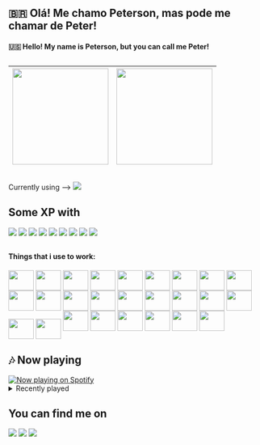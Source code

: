 ## 🇧🇷 Olá! Me chamo Peterson, mas pode me chamar de Peter!
#### 🇺🇸 Hello! My name is Peterson, but you can call me Peter!

##

|<img height="190em" src="https://github-readme-stats.vercel.app/api?username=peterfilho&show_icons=true&theme=rose_pine&include_all_commits=true&count_private=true" />|<img height="190em" src="https://github-readme-stats.vercel.app/api/top-langs?username=peterfilho&layout=compact&langs-count=16&theme=rose_pine" />|
|--------|--------|

##

Currently using --> <img src="https://img.shields.io/badge/Pop!_OS-48B9C7?style=for-the-badge&logo=Pop!_OS&logoColor=white" />

## Some XP with

<div style="display: inline_block">
  <img src="https://img.shields.io/badge/Linux-FCC624?style=for-the-badge&logo=linux&logoColor=black" />
  <img src=" https://img.shields.io/badge/Android-3DDC84?style=for-the-badge&logo=android&logoColor=white" />
  <img src="https://img.shields.io/badge/Cent%20OS-262577?style=for-the-badge&logo=CentOS&logoColor=white" />
  <img src="https://img.shields.io/badge/Debian-A81D33?style=for-the-badge&logo=debian&logoColor=white" />
  <img src="https://img.shields.io/badge/Deepin-007CFF?style=for-the-badge&logo=deepin&logoColor=white" />
  <img src="https://img.shields.io/badge/freebsd-AB2B28?style=for-the-badge&logo=freebsd&logoColor=white" />
  <img src="https://img.shields.io/badge/Kali_Linux-557C94?style=for-the-badge&logo=kali-linux&logoColor=white" />
  <img src="https://img.shields.io/badge/Ubuntu-E95420?style=for-the-badge&logo=ubuntu&logoColor=white" />
  <img src="https://img.shields.io/badge/Windows-0078D6?style=for-the-badge&logo=windows&logoColor=white" />
</div>

##

#### Things that i use to work:

<div style="display: inline_block">
  <img align="center" height="40" width="50" src="https://cdn.jsdelivr.net/gh/devicons/devicon/icons/c/c-original.svg" />
  <img align="center" height="40" width="50" src="https://cdn.jsdelivr.net/gh/devicons/devicon/icons/php/php-original.svg" />
  <img align="center" height="40" width="50" src="https://cdn.jsdelivr.net/gh/devicons/devicon/icons/python/python-original.svg" />
  <img align="center" height="40" width="50" src="https://cdn.jsdelivr.net/gh/devicons/devicon/icons/mysql/mysql-original-wordmark.svg" />
  <img align="center" height="40" width="50" src="https://cdn.jsdelivr.net/gh/devicons/devicon/icons/postgresql/postgresql-original-wordmark.svg" />
  <img align="center" height="40" width="50" src="https://cdn.jsdelivr.net/gh/devicons/devicon/icons/github/github-original.svg" />
  <img align="center" height="40" width="50" src="https://cdn.jsdelivr.net/gh/devicons/devicon/icons/flask/flask-original.svg" />
  <img align="center" height="40" width="50" src="https://cdn.jsdelivr.net/gh/devicons/devicon/icons/html5/html5-original.svg" />
  <img align="center" height="40" width="50" src="https://cdn.jsdelivr.net/gh/devicons/devicon/icons/css3/css3-original.svg" />
  <img align="center" height="40" width="50" src="https://cdn.jsdelivr.net/gh/devicons/devicon/icons/javascript/javascript-original.svg" />        
  <img align="center" height="40" width="50" src="https://cdn.jsdelivr.net/gh/devicons/devicon/icons/arduino/arduino-original.svg" />
  <img align="center" height="40" width="50" src="https://cdn.jsdelivr.net/gh/devicons/devicon/icons/bootstrap/bootstrap-original.svg" /> 
  <img align="center" height="40" width="50" src="https://cdn.jsdelivr.net/gh/devicons/devicon/icons/googlecloud/googlecloud-original.svg" />
  <img align="center" height="40" width="50" src="https://cdn.jsdelivr.net/gh/devicons/devicon/icons/grafana/grafana-original.svg" />
  <img align="center" height="40" width="50" src="https://cdn.jsdelivr.net/gh/devicons/devicon/icons/heroku/heroku-original.svg" />    
  <img align="center" height="40" width="50" src="https://cdn.jsdelivr.net/gh/devicons/devicon/icons/apache/apache-original-wordmark.svg" />        
  <img align="center" height="40" width="50" src="https://cdn.jsdelivr.net/gh/devicons/devicon/icons/atom/atom-original-wordmark.svg" />        
  <img align="center" height="40" width="50" src="https://cdn.jsdelivr.net/gh/devicons/devicon/icons/bash/bash-original.svg" />        
  <img align="center" height="40" width="50" src="https://cdn.jsdelivr.net/gh/devicons/devicon/icons/debian/debian-original.svg" />
  <img align="center" height="40" width="50" src="https://cdn.jsdelivr.net/gh/devicons/devicon/icons/laravel/laravel-plain-wordmark.svg" />
  <img height="40" width="50" src="https://cdn.jsdelivr.net/gh/devicons/devicon/icons/latex/latex-original.svg" />
  <img height="40" width="50" src="https://cdn.jsdelivr.net/gh/devicons/devicon/icons/markdown/markdown-original.svg" />       
  <img height="40" width="50" src="https://cdn.jsdelivr.net/gh/devicons/devicon/icons/moodle/moodle-original.svg" />
  <img height="40" width="50" src="https://cdn.jsdelivr.net/gh/devicons/devicon/icons/ssh/ssh-original-wordmark.svg" />
  <img height="40" width="50" src="https://cdn.jsdelivr.net/gh/devicons/devicon/icons/vim/vim-original.svg" />
  <img height="40" width="50" src="https://cdn.jsdelivr.net/gh/devicons/devicon/icons/wordpress/wordpress-original.svg" />          
</div>


## :notes: Now playing
<div>
  <a href="https://open.spotify.com/user/peterfilhoo"><img src="https://now-playing-peterson.vercel.app/api/spotify" alt="Now playing on Spotify" ></a>
</div>


<details>
  <summary>Recently played</summary>
  <a href="https://open.spotify.com/user/peterfilhoo"><img src="https://spotify-recently-played-readme.vercel.app/api?user=peterfilhoo&unique=true&count=10" alt="Spotify recently played"></a>
</details>



## You can find me on

<div style="display: inline_block">
  <a href="https://www.linkedin.com/in/petersonmedeiros" target="_blank"><img src="https://img.shields.io/badge/LinkedIn-0077B5?style=for-the-badge&logo=linkedin&logoColor=white" /></a>
  <a href="https://instagram.com/peterfilhoo" target="_blank"> <img src="https://img.shields.io/badge/Instagram-E4405F?style=for-the-badge&logo=instagram&logoColor=white" /></a>
  <a href="https://open.spotify.com/user/peterfilhoo?si=88525462ada341e7" target="_blank"><img src="https://img.shields.io/badge/Spotify-1ED760?&style=for-the-badge&logo=spotify&logoColor=white" /></a>
  
</div>
